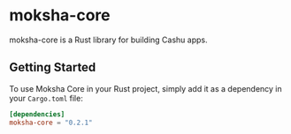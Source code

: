 # moksha-core

moksha-core is a Rust library for building Cashu apps.

## Getting Started

To use Moksha Core in your Rust project, simply add it as a dependency in your `Cargo.toml` file:

```toml
[dependencies]
moksha-core = "0.2.1"
```
